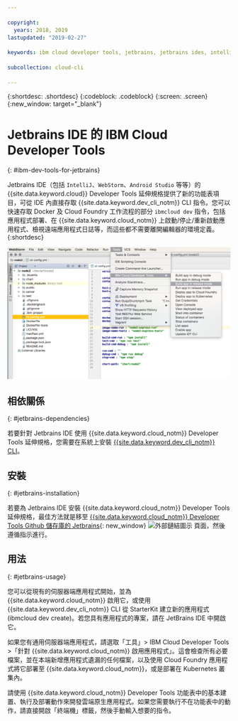 ```yaml
---

copyright:
  years: 2018, 2019
lastupdated: "2019-02-27"

keywords: ibm cloud developer tools, jetbrains, jetbrains ides, intellij, webstorm, android studio, ibmcloud dev, view remote logs, ibmcloud docker commands

subcollection: cloud-cli

---
```


{:shortdesc: .shortdesc}
{:codeblock: .codeblock}
{:screen: .screen}
{:new_window: target="_blank"}

# Jetbrains IDE 的 IBM Cloud Developer Tools
{: #ibm-dev-tools-for-jetbrains}

Jetbrains IDE（包括 `IntelliJ`、`WebStorm`、`Android Studio` 等等）的 {{site.data.keyword.cloud}} Developer Tools 延伸規格提供了新的功能表項目，可從 IDE 內直接存取 {{site.data.keyword.dev_cli_notm}} CLI 指令。您可以快速存取 Docker 及 Cloud Foundry 工作流程的部分 `ibmcloud dev` 指令，包括應用程式部署、在 {{site.data.keyword.cloud_notm}} 上啟動/停止/重新啟動應用程式、檢視遠端應用程式日誌等，而這些都不需要離開編輯器的環境定義。
{:shortdesc}

![在 WebStorm IDE 內執行之 IBM Cloud Developer Tools 的畫面擷取。](jetbrains.png "在 WebStorm IDE 內執行的 {{site.data.keyword.cloud_notm}} Developer Tools 功能表範例")


## 相依關係
{: #jetbrains-dependencies}

若要針對 Jetbrains IDE 使用 {{site.data.keyword.cloud_notm}} Developer Tools 延伸規格，您需要在系統上安裝 [{{site.data.keyword.dev_cli_notm}} CLI](/docs/cli?topic=cloud-cli-ibmcloud-cli#ibmcloud-cli)。

## 安裝
{: #jetbrains-installation}

若要為 Jetbrains IDE 安裝 {{site.data.keyword.cloud_notm}} Developer Tools 延伸規格，最佳方法就是移至 [{{site.data.keyword.cloud_notm}} Developer Tools Github 儲存庫的 Jetbrains](https://github.com/IBM-Cloud/ibm-cloud-developer-tools/tree/master/jetbrains){: new_window} ![外部鏈結圖示](../../icons/launch-glyph.svg "外部鏈結圖示") 頁面，然後遵循指示進行。

## 用法
{: #jetbrains-usage}

您可以從現有的伺服器端應用程式開始，並為 {{site.data.keyword.cloud_notm}} 啟用它，或使用 {{site.data.keyword.dev_cli_notm}} CLI 從 StarterKit 建立新的應用程式 (ibmcloud dev create)。若您具有應用程式的專案，請在 JetBrains IDE 中開啟它。

如果您有通用伺服器端應用程式，請選取「工具」> IBM Cloud Developer Tools >「針對 {{site.data.keyword.cloud_notm}} 啟用應用程式」。這會檢查所有必要檔案，並在本端新增應用程式遺漏的任何檔案，以及使用 Cloud Foundry 應用程式將它部署至 {{site.data.keyword.cloud_notm}}，或是部署在 Kubernetes 叢集內。

請使用 {{site.data.keyword.cloud_notm}} Developer Tools 功能表中的基本建置、執行及部署動作來開發雲端原生應用程式。如果您需要執行不在功能表中的動作，請直接開啟「終端機」標籤，然後手動輸入想要的指令。

